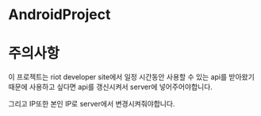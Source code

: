 # AndroidProject

# 주의사항

이 프로젝트는 riot developer site에서 일정 시간동안 사용할 수 있는 api를 받아왔기 때문에
사용하고 싶다면 api를 갱신시켜서 server에 넣어주어야합니다.

그리고 IP또한 본인 IP로 server에서 변경시켜줘야합니다.
